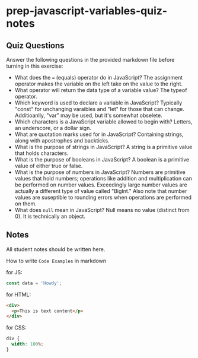 # prep-javascript-variables-quiz-notes

## Quiz Questions

Answer the following questions in the provided markdown file before turning in this exercise:

- What does the `=` (equals) operator do in JavaScript?
  The assignment operator makes the variable on the left take on the value to the right.
- What operator will return the data type of a variable value?
  The typeof operator.
- Which keyword is used to declare a variable in JavaScript?
  Typically "const" for unchanging varaibles and "let" for those that can change. Additioanlly, "var" may be used, but it's somewhat obselete.
- Which characters is a JavaScript variable allowed to begin with?
  Letters, an underscore, or a dollar sign.
- What are quotation marks used for in JavaScript?
  Containing strings, along with apostrophes and backticks.
- What is the purpose of strings in JavaScript?
  A string is a primitive value that holds characters.
- What is the purpose of booleans in JavaScript?
  A boolean is a primitive value of either true or false.
- What is the purpose of numbers in JavaScript?
  Numbers are primitive values that hold numbers; operations like addition and multiplication can be performed on number values. Exceedingly large number values are actually a different type of value called "BigInt." Also note that number values are suseptible to rounding errors when operations are performed on them.
- What does `null` mean in JavaScript?
  Null means no value (distinct from 0). It is technically an object.

## Notes

All student notes should be written here.

How to write `Code Examples` in markdown

for JS:

```javascript
const data = 'Howdy';
```

for HTML:

```html
<div>
  <p>This is text content</p>
</div>
```

for CSS:

```css
div {
  width: 100%;
}
```
